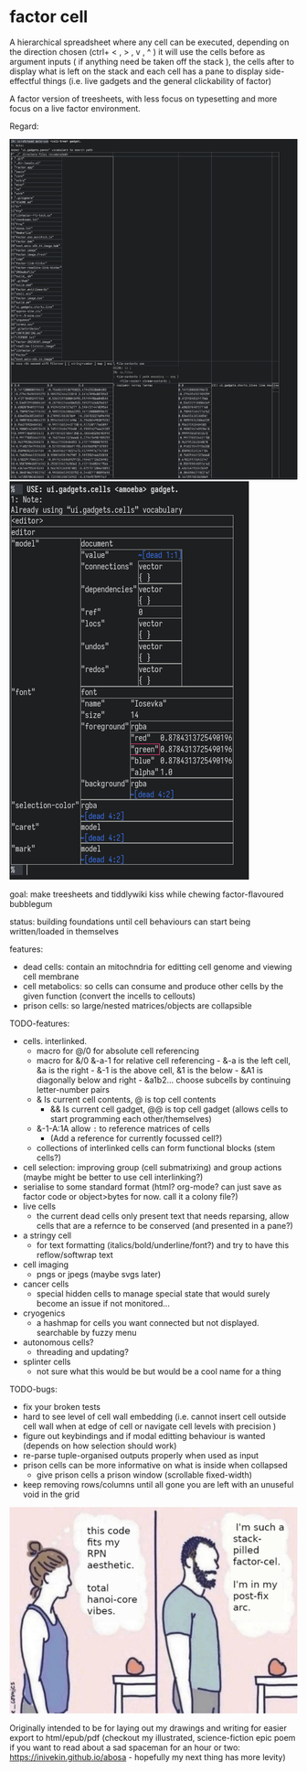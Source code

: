 # factor cell

A hierarchical spreadsheet where any cell can be executed, depending on the direction chosen (ctrl+  < , > , v , ^ ) it will use the cells before as argument inputs ( if anything need be taken off the stack ), the cells after to display what is left on the stack and each cell has a pane to display side-effectful things (i.e. live gadgets and the general clickability of factor)

A factor version of treesheets, with less focus on typesetting and more focus on a live factor environment.

Regard:

![a bunch of factor cells just doing some simple file reading and parsing](./imgs/1.png)
![a bunch of factor cells displaying a factor object sorta nicely](./imgs/3.png)

goal: make treesheets and tiddlywiki kiss while chewing factor-flavoured bubblegum

status: building foundations until cell behaviours can start being written/loaded in themselves

features:
- dead cells: contain an mitochndria for editting cell genome and viewing cell membrane
- cell metabolics: so cells can consume and produce other cells by the given function (convert the incells to cellouts)
- prison cells: so large/nested matrices/objects are collapsible

TODO-features:
- cells. interlinked.
    - macro for @/0 for absolute cell referencing
    - macro for &/0 &-a-1 for relative cell referencing
            - &-a is the left cell, &a is the right
            - &-1 is the above cell, &1 is the below
            - &A1 is diagonally below and right
            - &a1b2... choose subcells by continuing letter-number pairs
    - & Is current cell contents, @ is top cell contents
        - && Is current cell gadget, @@ is top cell gadget (allows cells to start programming each other/themselves)
    - &-1-A:1A allow `:` to reference matrices of cells
        - (Add a reference for currently focussed cell?)
    - collections of interlinked cells can form functional blocks (stem cells?)
- cell selection: improving group (cell submatrixing) and group actions (maybe might be better to use cell interlinking?)
- serialise to some standard format (html? org-mode? can just save as factor code or object>bytes for now. call it a colony file?)
- live cells
    - the current dead cells only present text that needs reparsing, allow cells that are a refernce to be conserved (and presented in a pane?)
- a stringy cell
    - for text formatting (italics/bold/underline/font?) and try to have this reflow/softwrap text
- cell imaging
    - pngs or jpegs (maybe svgs later)
- cancer cells
    - special hidden cells to manage special state that would surely become an issue if not monitored...
- cryogenics
    - a hashmap for cells you want connected but not displayed. searchable by fuzzy menu
- autonomous cells?
    - threading and updating?
- splinter cells
    - not sure what this would be but would be a cool name for a thing

TODO-bugs:
- fix your broken tests
- hard to see level of cell wall embedding (i.e. cannot insert cell outside cell wall when at edge of cell or navigate cell levels with precision )
- figure out keybindings and if modal editting behaviour is wanted (depends on how selection should work)
- re-parse tuple-organised outputs properly when used as input
- prison cells can be more informative on what is inside when collapsed
    - give prison cells a prison window (scrollable fixed-width)
- keep removing rows/columns until all gone you are left with an unuseful void in the grid

![a bad and unfunny maymay](./imgs/stack-pilled.jpg)

Originally intended to be for laying out my drawings and writing for easier export to html/epub/pdf (checkout my illustrated, science-fiction epic poem if you want to read about a sad spaceman for an hour or two: https://inivekin.github.io/abosa - hopefully my next thing has more levity)

